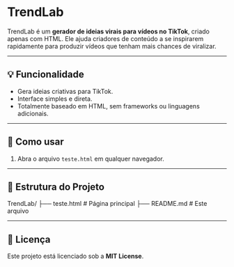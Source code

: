 # TrendLab

TrendLab é um **gerador de ideias virais para vídeos no TikTok**, criado apenas com HTML. Ele ajuda criadores de conteúdo a se inspirarem rapidamente para produzir vídeos que tenham mais chances de viralizar.

---

## 💡 Funcionalidade

- Gera ideias criativas para TikTok.
- Interface simples e direta.
- Totalmente baseado em HTML, sem frameworks ou linguagens adicionais.

---

## 🚀 Como usar

1. Abra o arquivo `teste.html` em qualquer navegador.

---

## 📁 Estrutura do Projeto
TrendLab/
├── teste.html # Página principal
├── README.md # Este arquivo

---

## 📝 Licença

Este projeto está licenciado sob a **MIT License**.

